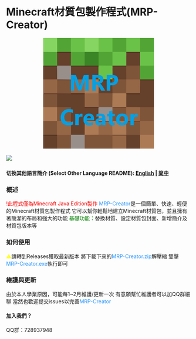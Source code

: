 # Minecraft材質包製作程式(MRP-Creator)

<div align="center">
  <img src="https://raw.githubusercontent.com/xhjt2/MRP-Creator/859f064c84cfe9d82070439385adc28d18e39c1b/img/MRP-Creator-logo.svg" width="60%" alt="MRP-Creator" />
</div>

![](https://img.shields.io/badge/Minecraft-1.20.4-brightgreen.svg?colorB=469C00)

#### 切換其他語言簡介 (Select Other Language README): [English](../README.md) | [简中](README-CN.md)

### 概述
<font color=red>!此程式僅為Minecraft Java Edition製作</font>
<font color=#2895FF>MRP-Creator</font>是一個簡單、快速、輕便的Minecraft材質包製作程式
它可以幫你輕鬆地建立Minecraft材質包，並且擁有著簡潔的布局和強大的功能
<font color=green>基礎功能：</font>替換材質、設定材質包封面、新增簡介及材質包版本等

### 如何使用
<font color=yellow>⚠</font>請轉到Releases獲取最新版本
將下載下來的<font color=#2895FF>MRP-Creator.zip</font>解壓縮
雙擊<font color=#2895FF>MRP-Creator.exe</font>執行即可


### 維護與更新
由於本人學業原因，可能每1~2月維護/更新一次
有意願幫忙維護者可以加QQ群細聊
當然也歡迎提交issues以完善<font color=#2895FF>MRP-Creator</font>

#### 加入我們？
QQ群：728937948